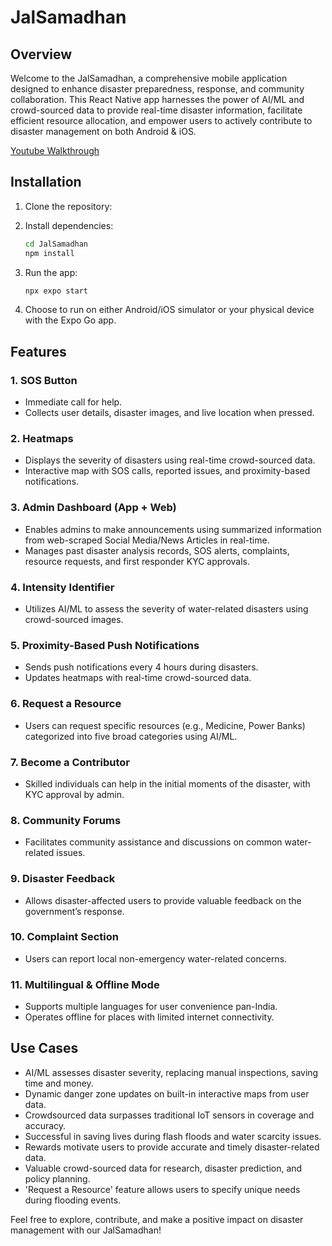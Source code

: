 # JalSamadhan

## Overview

Welcome to the JalSamadhan, a comprehensive mobile application designed to enhance disaster preparedness, response, and community collaboration. This React Native app harnesses the power of AI/ML and crowd-sourced data to provide real-time disaster information, facilitate efficient resource allocation, and empower users to actively contribute to disaster management on both Android & iOS.

[Youtube Walkthrough](https://youtu.be/WiL4Lhbwo28)

## Installation

1. Clone the repository:
   
2. Install dependencies:
   
   ```bash
   cd JalSamadhan
   npm install
   ```

3. Run the app:
 
   ```bash
   npx expo start
   ```

4. Choose to run on either Android/iOS simulator or your physical device with the Expo Go app.


## Features

### 1. SOS Button

- Immediate call for help.
- Collects user details, disaster images, and live location when pressed.

### 2. Heatmaps

- Displays the severity of disasters using real-time crowd-sourced data.
- Interactive map with SOS calls, reported issues, and proximity-based notifications.

### 3. Admin Dashboard (App + Web)

- Enables admins to make announcements using summarized information from web-scraped Social Media/News Articles in real-time.
- Manages past disaster analysis records, SOS alerts, complaints, resource requests, and first responder KYC approvals.

### 4. Intensity Identifier

- Utilizes AI/ML to assess the severity of water-related disasters using crowd-sourced images.

### 5. Proximity-Based Push Notifications

- Sends push notifications every 4 hours during disasters.
- Updates heatmaps with real-time crowd-sourced data.

### 6. Request a Resource

- Users can request specific resources (e.g., Medicine, Power Banks) categorized into five broad categories using AI/ML.

### 7. Become a Contributor

- Skilled individuals can help in the initial moments of the disaster, with KYC approval by admin.

### 8. Community Forums

- Facilitates community assistance and discussions on common water-related issues.

### 9. Disaster Feedback

- Allows disaster-affected users to provide valuable feedback on the government’s response.

### 10. Complaint Section

- Users can report local non-emergency water-related concerns.

### 11. Multilingual & Offline Mode

- Supports multiple languages for user convenience pan-India.
- Operates offline for places with limited internet connectivity.

## Use Cases

- AI/ML assesses disaster severity, replacing manual inspections, saving time and money.
- Dynamic danger zone updates on built-in interactive maps from user data.
- Crowdsourced data surpasses traditional IoT sensors in coverage and accuracy.
- Successful in saving lives during flash floods and water scarcity issues.
- Rewards motivate users to provide accurate and timely disaster-related data.
- Valuable crowd-sourced data for research, disaster prediction, and policy planning.
- 'Request a Resource' feature allows users to specify unique needs during flooding events.

Feel free to explore, contribute, and make a positive impact on disaster management with our JalSamadhan!
